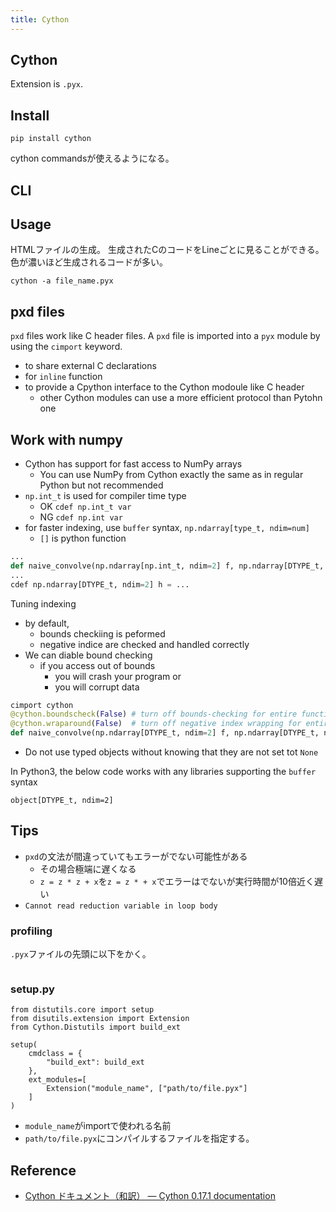 ```yaml
---
title: Cython
---
```


## Cython
Extension is `.pyx`.

## Install

```
pip install cython
```

cython commandsが使えるようになる。　

## CLI

## Usage

HTMLファイルの生成。
生成されたCのコードをLineごとに見ることができる。
色が濃いほど生成されるコードが多い。

```
cython -a file_name.pyx
```

## pxd files
`pxd` files work like C header files.
A `pxd` file is imported into a `pyx` module by using the `cimport` keyword.

* to share external C declarations
* for `inline` function
* to provide a Cpython interface to the Cython modoule like C header
    * other Cython modules can use a more efficient protocol than Pytohn one


## Work with numpy
* Cython has support for fast access to NumPy arrays
    * You can use NumPy from Cython exactly the same as in regular Python but not recommended
* `np.int_t` is used for compiler time type
    * OK `cdef np.int_t var`
    * NG `cdef np.int var`
* for faster indexing, use `buffer` syntax, `np.ndarray[type_t, ndim=num]`
    * `[]` is python function

```python
...
def naive_convolve(np.ndarray[np.int_t, ndim=2] f, np.ndarray[DTYPE_t, ndim=2] g):
...
cdef np.ndarray[DTYPE_t, ndim=2] h = ...
```

Tuning indexing

* by default,
    * bounds checkiing is peformed
    * negative indice are checked and handled correctly
* We can diable bound checking
    * if you access out of bounds
        * you will crash your program or
        * you will corrupt data

```python
cimport cython
@cython.boundscheck(False) # turn off bounds-checking for entire function
@cython.wraparound(False)  # turn off negative index wrapping for entire function
def naive_convolve(np.ndarray[DTYPE_t, ndim=2] f, np.ndarray[DTYPE_t, ndim=2] g):
```

* Do not use typed objects without knowing that they are not set tot `None`

In Python3, the below code works with any libraries supporting the `buffer` syntax

```
object[DTYPE_t, ndim=2]
```

## Tips
* `pxd`の文法が間違っていてもエラーがでない可能性がある
    * その場合極端に遅くなる
    * `z = z * z + x`を`z = z * + x`でエラーはでないが実行時間が10倍近く遅い
* `Cannot read reduction variable in loop body`

### profiling
`.pyx`ファイルの先頭に以下をかく。

```
```

### setup.py

```
from distutils.core import setup
from disutils.extension import Extension
from Cython.Distutils import build_ext

setup(
    cmdclass = {
        "build_ext": build_ext
    },
    ext_modules=[
        Extension("module_name", ["path/to/file.pyx"]
    ]
)
```

* `module_name`がimportで使われる名前
* `path/to/file.pyx`にコンパイルするファイルを指定する。

## Reference
* [Cython ドキュメント（和訳） — Cython 0.17.1 documentation](http://omake.accense.com/static/doc-ja/cython/index.html)
